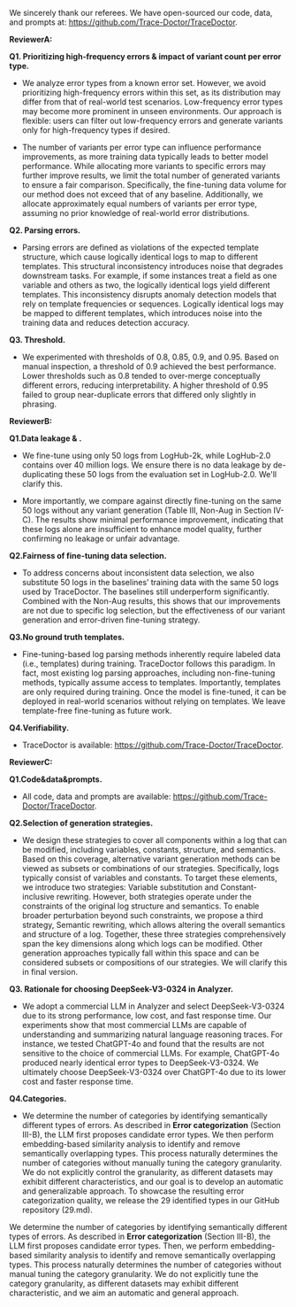 We sincerely thank our referees. We have open-sourced our code, data, and prompts at: https://github.com/Trace-Doctor/TraceDoctor.

**ReviewerA:**

**Q1. Prioritizing high‑frequency errors & impact of variant count per error type.**
- We analyze error types from a known error set. However, we avoid prioritizing high-frequency errors within this set, as its distribution may differ from that of real-world test scenarios. Low-frequency error types may become more prominent in unseen environments. Our approach is flexible: users can filter out low-frequency errors and generate variants only for high-frequency types if desired.

- The number of variants per error type can influence performance improvements, as more training data typically leads to better model performance. While allocating more variants to specific errors may further improve results, we limit the total number of generated variants to ensure a fair comparison. Specifically, the fine-tuning data volume for our method does not exceed that of any baseline. Additionally, we allocate approximately equal numbers of variants per error type, assuming no prior knowledge of real-world error distributions.



**Q2. Parsing errors.**
- Parsing errors are defined as violations of the expected template structure, which cause logically identical logs to map to different templates. This structural inconsistency introduces noise that degrades downstream tasks. For example, if some instances treat a field as one variable and others as two, the logically identical logs yield different templates. This inconsistency disrupts anomaly detection models that rely on template frequencies or sequences. Logically identical logs may be mapped to different templates, which introduces noise into the training data and reduces detection accuracy.


**Q3. Threshold.**
- We experimented with thresholds of 0.8, 0.85, 0.9, and 0.95. Based on manual inspection, a threshold of 0.9 achieved the best performance. Lower thresholds such as 0.8 tended to over-merge conceptually different errors, reducing interpretability. A higher threshold of 0.95 failed to group near-duplicate errors that differed only slightly in phrasing. 




**ReviewerB:**

**Q1.Data leakage & .**
- We fine-tune using only 50 logs from LogHub-2k, while LogHub-2.0 contains over 40 million logs. We ensure there is no data leakage by de-duplicating these 50 logs from the evaluation set in LogHub-2.0. We'll clarify this.

- More importantly, we compare against directly fine-tuning on the same 50 logs without any variant generation (Table III, Non-Aug in Section IV-C). The results show minimal performance improvement, indicating that these logs alone are insufficient to enhance model quality, further confirming no leakage or unfair advantage.


**Q2.Fairness of fine-tuning data selection.**
- To address concerns about inconsistent data selection, we also substitute 50 logs in the baselines’ training data with the same 50 logs used by TraceDoctor. The baselines still underperform significantly. Combined with the Non-Aug results, this shows that our improvements are not due to specific log selection, but the effectiveness of our variant generation and error-driven fine-tuning strategy.


**Q3.No ground truth templates.**
- Fine-tuning-based log parsing methods inherently require labeled data (i.e., templates) during training. TraceDoctor follows this paradigm. In fact, most existing log parsing approaches, including non-fine-tuning methods, typically assume access to templates. Importantly, templates are only required during training. Once the model is fine-tuned, it can be deployed in real-world scenarios without relying on templates. We leave template-free fine-tuning as future work.

**Q4.Verifiability.**
- TraceDoctor is available: https://github.com/Trace-Doctor/TraceDoctor.




**ReviewerC:**

**Q1.Code&data&prompts.**
- All code, data and prompts are available: https://github.com/Trace-Doctor/TraceDoctor. 

**Q2.Selection of generation strategies.**
- We design these strategies to cover all components within a log that can be modified, including variables, constants, structure, and semantics. Based on this coverage, alternative variant generation methods can be viewed as subsets or combinations of our strategies.
Specifically, logs typically consist of variables and constants. To target these elements, we introduce two strategies: Variable substitution and Constant-inclusive rewriting. However, both strategies operate under the constraints of the original log structure and semantics. To enable broader perturbation beyond such constraints, we propose a third strategy, Semantic rewriting, which allows altering the overall semantics and structure of a log.
Together, these three strategies comprehensively span the key dimensions along which logs can be modified. Other generation approaches typically fall within this space and can be considered subsets or compositions of our strategies. We will clarify this in final version.

**Q3. Rationale for choosing DeepSeek-V3-0324 in Analyzer.**
- We adopt a commercial LLM in Analyzer and select DeepSeek-V3-0324 due to its strong performance, low cost, and fast response time. Our experiments show that most commercial LLMs are capable of understanding and summarizing natural language reasoning traces. For instance, we tested ChatGPT-4o and found that the results are not sensitive to the choice of commercial LLMs. For example, ChatGPT-4o produced nearly identical error types to DeepSeek-V3-0324. We ultimately choose DeepSeek-V3-0324 over ChatGPT-4o due to its lower cost and faster response time.

**Q4.Categories.**
- We determine the number of categories by identifying semantically different types of errors. As described in **Error categorization** (Section III-B), the LLM first proposes candidate error types. We then perform embedding-based similarity analysis to identify and remove semantically overlapping types. This process naturally determines the number of categories without manually tuning the category granularity. We do not explicitly control the granularity, as different datasets may exhibit different characteristics, and our goal is to develop an automatic and generalizable approach.
To showcase the resulting error categorization quality, we release the 29 identified types in our GitHub repository (29.md).

We determine the number of categories by identifying semantically different types of errors. As described in **Error categorization** (Section III-B), the LLM first proposes candidate error types. Then, we perform
embedding-based similarity analysis to identify and remove semantically overlapping types. This process naturally determines the number of categories without manual tuning the category granularity. We do not explicitly tune the category granularity, as different datasets may exhibit different characteristic, and we aim an automatic and general approach. 


